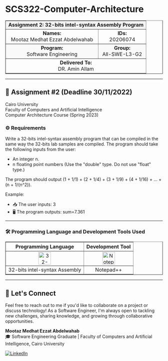 # SCS322-Computer-Architecture

<div align="center">
  <table width="100%" border="1" cellpadding="10" cellspacing="0">
    <tr style="background-color:#f2f2f2;">
      <td align="center" colspan="2"><strong>Assignment 2: 32-bits intel-syntax Assembly Program</strong></td>
    </tr>
    <tr>
      <td align="center"><strong>Names:</strong><br>Mootaz Medhat Ezzat Abdelwahab</td>
      <td align="center"><strong>IDs:</strong><br>20206074</td>
    </tr>
    <tr style="background-color:#f9f9f9;">
      <td align="center"><strong>Program:</strong><br>Software Engineering</td>
      <td align="center"><strong>Group:</strong><br>All-SWE-L3-G2</td>
    </tr>
    <tr>
      <td align="center" colspan="2"><strong>Delivered To:</strong><br>DR. Amin Allam</td>
    </tr>
  </table>
</div>

---

## 📝 Assignment #2 (Deadline 30/11/2022)

Cairo University  
Faculty of Computers and Artificial Intelligence  
Computer Architecture Course (Spring 2023)

### ⚙️ Requirements

Write a 32-bits intel-syntax assembly program that can be compiled in the same way the 32-bits lab samples are compiled. The program should take the following inputs from the user:
* An integer n.
* n floating point numbers (Use the "double" type. Do not use "float" type.)

The program should output (1 + 1/1) + (2 + 1/4) + (3 + 1/9) + (4 + 1/16) + ... + (n + 1/(n^2)).

Example:
* 📥 The user inputs: 3
* 🖥️ The program outputs: sum=7.361

---

### 🛠️ Programming Language and Development Tools Used

<table align="center" border="1" cellpadding="10">
  <thead>
    <tr>
      <th>Programming Language</th>
      <th>Development Tool</th>
    </tr>
  </thead>
  <tbody>
    <tr>
      <td align="center">
        <img src="https://github.com/user-attachments/assets/ec494f7e-f4de-4fdb-a894-68b27cb980dd" title="32-bits intel-syntax Assembly" alt="32-bits intel-syntax Assembly" width="40" height="40"/>
      </td>
      <td align="center">
        <img src="https://github.com/user-attachments/assets/d922e85c-a5fa-46b3-a5bf-6d68b2b4baa3" title="Notepad++" alt="Notepad++" width="40" height="40"/>
      </td>
    </tr>
    <tr>
      <td align="center">
        32-bits intel-syntax Assembly
      </td>
      <td align="center">
        Notepad++
      </td>
    </tr>
  </tbody>
</table>

---

## 💬 Let's Connect
Feel free to reach out to me if you'd like to collaborate on a project or discuss technology! As a Software Engineer, I'm always open to tackling new challenges, sharing knowledge, and growing through collaborative opportunities.

**Mootaz Medhat Ezzat Abdelwahab**  
🎓 Software Engineering Graduate | Faculty of Computers and Artificial Intelligence, Cairo University  

[![LinkedIn](https://img.shields.io/badge/LinkedIn-0077B5?style=for-the-badge&logo=linkedin&logoColor=white)](https://www.linkedin.com/in/mootaz-medhat-ezzat-abdelwahab-377a60244)
